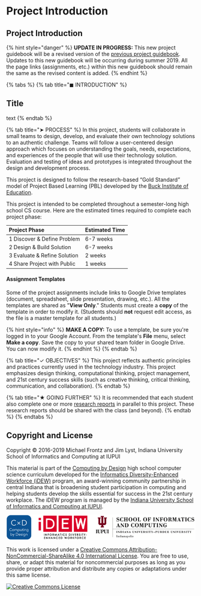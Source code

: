 # Project Introduction

## Project Introduction

{% hint style="danger" %}
**UPDATE IN PROGRESS:** This new project guidebook will be a revised version of the [previous project guidebook](https://docs.idew.org/video-game/). Updates to this new guidebook will be occurring during summer 2019. All the page links \(assignments, etc.\) within this new guidebook should remain the same as the revised content is added.
{% endhint %}

{% tabs %}
{% tab title="◼ INTRODUCTION" %}
## Title

text
{% endtab %}

{% tab title="➤ PROCESS" %}
In this project, students will collaborate in small teams to design, develop, and evaluate their own technology solutions to an authentic challenge. Teams will follow a user-centered design approach which focuses on understanding the goals, needs, expectations, and experiences of the people that will use their technology solution. Evaluation and testing of ideas and prototypes is integrated throughout the design and development process.

This project is designed to follow the research-based “Gold Standard” model of Project Based Learning \(PBL\) developed by the [Buck Institute of Education](http://www.bie.org/about/what_pbl).

This project is intended to be completed throughout a semester-long high school CS course. Here are the estimated times required to complete each project phase:

| **Project Phase** | **Estimated Time** |
| :--- | :--- |
| 1 Discover & Define Problem | 6-7 weeks |
| 2 Design & Build Solution | 6-7 weeks |
| 3 Evaluate & Refine Solution | 2 weeks |
| 4 Share Project with Public | 1 weeks |

#### Assignment Templates

Some of the project assignments include links to Google Drive templates \(document, spreadsheet, slide presentation, drawing, etc.\). All the templates are shared as "**View Only**." Students must create a **copy** of the template in order to modify it. \(Students should **not** request edit access, as the file is a master template for all students.\)

{% hint style="info" %}
**MAKE A COPY:**  To use a template, be sure you're logged in to your Google Account. From the template's **File** menu, select **Make a copy**. Save the copy to your shared team folder in Google Drive. You can now modify it.
{% endhint %}
{% endtab %}

{% tab title="✓ OBJECTIVES" %}
This project reflects authentic principles and practices currently used in the technology industry. This project emphasizes design thinking, computational thinking, project management, and 21st century success skills \(such as creative thinking, critical thinking, communication, and collaboration\).
{% endtab %}

{% tab title="★ GOING FURTHER" %}
It is recommended that each student also complete one or more [research reports](https://docs.idew.org/research-topics-in-computing/) in parallel to this project. These research reports should be shared with the class \(and beyond\).
{% endtab %}
{% endtabs %}

## Copyright and License

Copyright © 2016-2019 Michael Frontz and Jim Lyst, Indiana University School of Informatics and Computing at IUPUI

This material is part of the [Computing by Design](https://docs.idew.org/the-cxd-framework/) high school computer science curriculum developed for the [Informatics Diversity-Enhanced Workforce \(iDEW\)](http://soic.iupui.edu/idew/) program, an award-winning community partnership in central Indiana that is broadening student participation in computing and helping students develop the skills essential for success in the 21st century workplace. The iDEW program is managed by the [Indiana University School of Informatics and Computing at IUPUI](https://soic.iupui.edu/).

![](.gitbook/assets/cxd-idew-soic-logo.png)

This work is licensed under a [Creative Commons Attribution-NonCommercial-ShareAlike 4.0 International License](http://creativecommons.org/licenses/by-nc-sa/4.0/). You are free to use, share, or adapt this material for noncommercial purposes as long as you provide proper attribution and distribute any copies or adaptations under this same license.

[![Creative Commons License](https://i.creativecommons.org/l/by-nc-sa/4.0/88x31.png)](http://creativecommons.org/licenses/by-nc-sa/4.0/)


